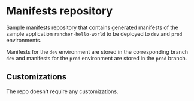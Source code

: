 # Manifests repository 

Sample manifests repository that contains generated manifests of the sample application `rancher-hello-world` to be deployed to `dev` and `prod` environments.

Manifests for the `dev` environment are stored in the corresponding branch `dev` and manifests for the `prod` environment are stored in the `prod` branch.


## Customizations

The repo doesn't require any customizations.